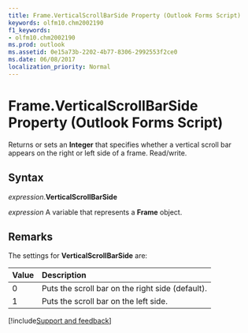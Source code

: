 ```yaml
---
title: Frame.VerticalScrollBarSide Property (Outlook Forms Script)
keywords: olfm10.chm2002190
f1_keywords:
- olfm10.chm2002190
ms.prod: outlook
ms.assetid: 0e15a73b-2202-4b77-8306-2992553f2ce0
ms.date: 06/08/2017
localization_priority: Normal
---
```



# Frame.VerticalScrollBarSide Property (Outlook Forms Script)

Returns or sets an **Integer** that specifies whether a vertical scroll bar appears on the right or left side of a frame. Read/write.


## Syntax

_expression_.**VerticalScrollBarSide**

_expression_ A variable that represents a **Frame** object.


## Remarks

The settings for  **VerticalScrollBarSide** are:



|Value|Description|
|:-----|:-----|
|0|Puts the scroll bar on the right side (default).|
|1|Puts the scroll bar on the left side.|

[!include[Support and feedback](~/includes/feedback-boilerplate.md)]